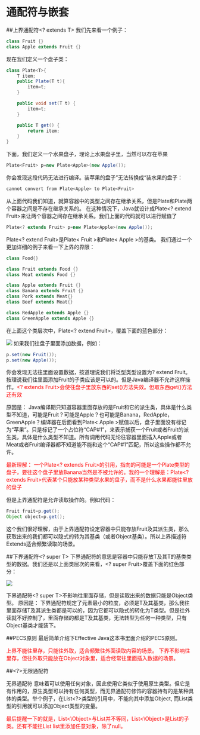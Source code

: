 # 通配符与嵌套
##上界通配符<? extends T>
我们先来看一个例子：

```java
class Fruit {}
class Apple extends Fruit {}


```
现在我们定义一个盘子类：

```java
class Plate<T>{
    T item;
    public Plate(T t){
        item=t;
    }

    public void set(T t) {
        item=t;
    }

    public T get() {
        return item;
    }
}


```
下面，我们定义一个水果盘子，理论上水果盘子里，当然可以存在苹果

```java
Plate<Fruit> p=new Plate<Apple>(new Apple());


```
你会发现这段代码无法进行编译。装苹果的盘子”无法转换成“装水果的盘子：

```java
cannot convert from Plate<Apple> to Plate<Fruit>


```
从上面代码我们知道，就算容器中的类型之间存在继承关系，但是Plate和Plate两个容器之间是不存在继承关系的。 在这种情况下，Java就设计成Plate<? extend Fruit>来让两个容器之间存在继承关系。我们上面的代码就可以进行赋值了


```java
Plate<? extends Fruit> p=new Plate<Apple>(new Apple());


```
Plate<? extend Fruit>是Plate< Fruit >和Plate< Apple >的基类。
我们通过一个更加详细的例子来看一下上界的界限：
```java
class Food{}

class Fruit extends Food {}
class Meat extends Food {}

class Apple extends Fruit {}
class Banana extends Fruit {}
class Pork extends Meat{}
class Beef extends Meat{}

class RedApple extends Apple {}
class GreenApple extends Apple {}


```
在上面这个类层次中，Plate<? extend Fruit>，覆盖下面的蓝色部分：


![](https://user-gold-cdn.xitu.io/2018/8/2/164fa0eece27880a?imageView2/0/w/1280/h/960/format/webp/ignore-error/1)
如果我们往盘子里面添加数据，例如：

```java
p.set(new Fruit());
p.set(new Apple());


```
你会发现无法往里面设置数据，按道理说我们将泛型类型设置为? extend Fruit。按理说我们往里面添加Fruit的子类应该是可以的。但是Java编译器不允许这样操作。<font color=red><? extends Fruit>会使往盘子里放东西的set()方法失效。但取东西get()方法还有效</font>

原因是：
Java编译期只知道容器里面存放的是Fruit和它的派生类，具体是什么类型不知道，可能是Fruit？可能是Apple？也可能是Banana，RedApple，GreenApple？编译器在后面看到Plate< Apple >赋值以后，盘子里面没有标记为“苹果”。只是标记了一个占位符“CAP#1”，来表示捕获一个Fruit或者Fruit的派生类，具体是什么类型不知道。所有调用代码无论往容器里面插入Apple或者Meat或者Fruit编译器都不知道能不能和这个“CAP#1”匹配，所以这些操作都不允许。


<font color=red>最新理解：
一个Plate<? extends Fruit>的引用，指向的可能是一个Plate类型的盘子，要往这个盘子里放Banana当然是不被允许的。我的一个理解是：Plate<? extends Fruit>代表某个只能放某种类型水果的盘子，而不是什么水果都能往里放的盘子</font>

但是上界通配符是允许读取操作的。例如代码：

```java
Fruit fruit=p.get();
Object object=p.get();


```
这个我们很好理解，由于上界通配符设定容器中只能存放Fruit及其派生类，那么获取出来的我们都可以隐式的转为其基类（或者Object基类）。所以上界描述符Extends适合频繁读取的场景。


##下界通配符<? super T>
下界通配符的意思是容器中只能存放T及其T的基类类型的数据。我们还是以上面类层次的来看，<? super Fruit>覆盖下面的红色部分：

![](https://user-gold-cdn.xitu.io/2018/8/2/164fb1a62ffd54c3?imageView2/0/w/1280/h/960/format/webp/ignore-error/1)

下界通配符<? super T>不影响往里面存储，但是读取出来的数据只能是Object类型。
原因是：
下界通配符规定了元素最小的粒度，必须是T及其基类，那么我往里面存储T及其派生类都是可以的，因为它都可以隐式的转化为T类型。但是往外读就不好控制了，里面存储的都是T及其基类，无法转型为任何一种类型，只有Object基类才能装下。

##PECS原则
最后简单介绍下Effective Java这本书里面介绍的PECS原则。

<font color=red>
上界<? extends T>不能往里存，只能往外取，适合频繁往外面读取内容的场景。
下界<? super T>不影响往里存，但往外取只能放在Object对象里，适合经常往里面插入数据的场景。
</font>

##<?>无限通配符

无界通配符 意味着可以使用任何对象，因此使用它类似于使用原生类型。但它是有作用的，原生类型可以持有任何类型，而无界通配符修饰的容器持有的是某种具体的类型。举个例子，在List<\?>类型的引用中，不能向其中添加Object, 而List类型的引用就可以添加Object类型的变量。

<font color=red>
最后提醒一下的就是，List<\Object>与List<?>并不等同，List<\Object>是List<?>的子类。还有不能往List<?> list里添加任意对象，除了null。</font>
